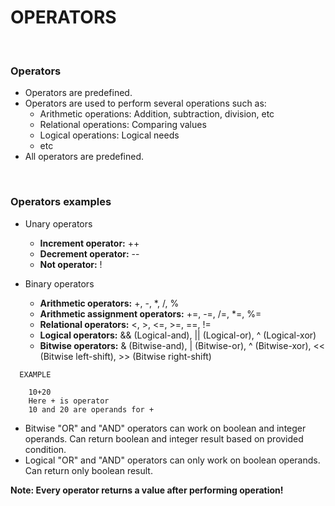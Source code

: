 # OPERATORS

<br>

### **Operators**

+ Operators are predefined.
+ Operators are used to perform several operations such as:
  + Arithmetic operations: Addition, subtraction, division, etc
  + Relational operations: Comparing values
  + Logical operations: Logical needs
  + etc
+ All operators are predefined.

<br>

### **Operators examples**

+ Unary operators
  + **Increment operator:** ++
  + **Decrement operator:** --
  + **Not operator:** !

+ Binary operators
  + **Arithmetic operators:** +, -, *, /, %
  + **Arithmetic assignment operators:** +=, -=, /=, *=, %=
  + **Relational operators:** <, >, <=, >=, ==, !=
  + **Logical operators:** && (Logical-and), || (Logical-or), ^ (Logical-xor)
  + **Bitwise operators:** & (Bitwise-and), | (Bitwise-or), ^ (Bitwise-xor), << (Bitwise left-shift), >> (Bitwise right-shift)

```
  EXAMPLE
  
    10+20
    Here + is operator 
    10 and 20 are operands for +
```

+ Bitwise "OR" and "AND" operators can work on boolean and integer operands. Can return boolean and integer result based on provided condition.
+ Logical "OR" and "AND" operators can only work on boolean operands. Can return only boolean result.

**Note: Every operator returns a value after performing operation!**
